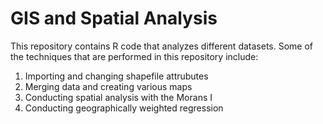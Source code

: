 # GIS and Spatial Analysis

This repository contains R code that analyzes different datasets. Some of the techniques that are performed in this repository include:

1. Importing and changing shapefile attrubutes
2. Merging data and creating various maps
3. Conducting spatial analysis with the Morans I 
4. Conducting geographically weighted regression
